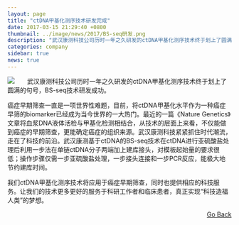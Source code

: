 ```yaml
---
layout: page
title: "ctDNA甲基化测序技术研发完成"
date: 2017-03-15 21:29:40 +0800
thumbnail: ../image/news/2017/BS-seq研发.png
description: "武汉康测科技公司历时一年之久研发的ctDNA甲基化测序技术终于划上了圆满的句号，BS-seq技术研发成功。癌症早期筛查一直是一项世界性难题，目前，将ctDNA甲基化水平作为一种癌症早筛的biomarker已经成为当今世界的一大热门。最近的一篇《Nature Genetics》文章将血浆DNA液体活检与甲基化检测相结合，从技术的层面上来看，不仅能做到癌症的早期筛查，更能确定癌症的组织来源。武汉康测科技紧紧抓住时代潮流，走在了科技的前沿。"
categories: company
sidebar: true
news: true
---
```


<img style="float: left; margin-right: 2em;" src="/image/news/2017/BS-seq研发.png">

武汉康测科技公司历时一年之久研发的ctDNA甲基化测序技术终于划上了圆满的句号，BS-seq技术研发成功。

癌症早期筛查一直是一项世界性难题，目前，将ctDNA甲基化水平作为一种癌症早筛的biomarker已经成为当今世界的一大热门。最近的一篇《Nature Genetics》文章将血浆DNA液体活检与甲基化检测相结合，从技术的层面上来看，不仅能做到癌症的早期筛查，更能确定癌症的组织来源。武汉康测科技紧紧抓住时代潮流，走在了科技的前沿。武汉康测基于ctDNA的BS-seq技术在ctDNA进行亚硫酸盐处理后利用一步法在单链ctDNA分子两端加上建库接头，对模板起始量的要求很低；操作步骤仅需一步亚硫酸盐处理，一步接头连接和一步PCR反应，能极大地节约建库时间。

我们ctDNA甲基化测序技术将应用于癌症早期筛查，同时也提供相应的科技服务。让我们的技术更多更好的服务于科研工作者和临床患者，真正实现“科技造福人类”的梦想。

<div style="float: right;"><a href="/{{ page.categories }}">Go Back</a></div>
